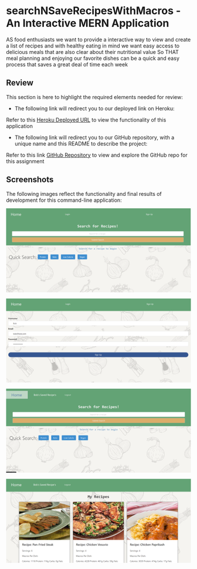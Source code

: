 # searchNSaveRecipesWithMacros - An Interactive MERN Application


AS food enthusiasts we want to provide a interactive way to view and create a list of recipes and
with healthy eating in mind we want easy access to delicious meals that are also clear about their nutritional value
So THAT meal planning and enjoying our favorite dishes can be a quick and easy process that saves a great deal of time each week


## Review

This section is here to highlight the required elements needed for review:

* The following link will redirect you to our deployed link on Heroku:

Refer to this [Heroku Deployed URL](https://project-3-app-mck-b96b86dfcabe.herokuapp.com/) to view the functionality of this application
    

* The following link will redirect you to our GitHub repository, with a unique name and this README to describe the project:

Refer to this link [GitHub Repository](https://github.com/marinadelconte/Project-3) to view and explore the GitHub repo for this assignment

## Screenshots

The following images reflect the functionality and final results of development for this command-line application:

    
![A photo depicting the homepage of this application](./client/src/assets/project3Screenshot5.png)

![A photo depicting the Saved Recipes of this application](./client/src/assets/project3Screenshot4.png)

![A photo depicting the login of this application](./client/src/assets/project3Screenshot1.png)

![A photo depicting the homepage of this application](./client/src/assets/project3Screenshot2.png)


